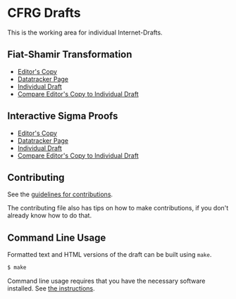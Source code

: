 <!-- regenerate: on (set to off if you edit this file) -->

# CFRG Drafts

This is the working area for individual Internet-Drafts.

## Fiat-Shamir Transformation

* [Editor's Copy](https://mmaker.github.io/draft-irtf-cfrg-sigma-protocols/#go.draft-irtf-cfrg-fiat-shamir.html)
* [Datatracker Page](https://datatracker.ietf.org/doc/draft-irtf-cfrg-fiat-shamir)
* [Individual Draft](https://datatracker.ietf.org/doc/html/draft-irtf-cfrg-fiat-shamir)
* [Compare Editor's Copy to Individual Draft](https://mmaker.github.io/draft-irtf-cfrg-sigma-protocols/#go.draft-irtf-cfrg-fiat-shamir.diff)

## Interactive Sigma Proofs

* [Editor's Copy](https://mmaker.github.io/draft-irtf-cfrg-sigma-protocols/#go.draft-irtf-cfrg-sigma-protocols.html)
* [Datatracker Page](https://datatracker.ietf.org/doc/draft-irtf-cfrg-sigma-protocols)
* [Individual Draft](https://datatracker.ietf.org/doc/html/draft-irtf-cfrg-sigma-protocols)
* [Compare Editor's Copy to Individual Draft](https://mmaker.github.io/draft-irtf-cfrg-sigma-protocols/#go.draft-irtf-cfrg-sigma-protocols.diff)


## Contributing

See the
[guidelines for contributions](https://github.com/mmaker/draft-irtf-cfrg-sigma-protocols/blob/main/CONTRIBUTING.md).

The contributing file also has tips on how to make contributions, if you
don't already know how to do that.

## Command Line Usage

Formatted text and HTML versions of the draft can be built using `make`.

```sh
$ make
```

Command line usage requires that you have the necessary software installed.  See
[the instructions](https://github.com/martinthomson/i-d-template/blob/main/doc/SETUP.md).

